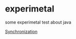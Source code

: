 # experimetal
some experimetal test about java

[Synchronization](src/main/resources/md/Synchronization.md)